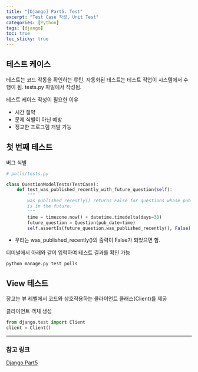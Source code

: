 ```yaml
---
title: "[Django] Part5. Test"
excerpt: "Test Case 작성, Unit Test"
categories: [Python]
tags: [django]
toc: true
toc_sticky: true
---
```


## 테스트 케이스
테스트는 코드 작동을 확인하는 루틴. 자동화된 테스트는 테스트 작업이 시스템에서 수행이 됨. tests.py 파일에서 작성됨.

테스트 케이스 작성이 필요한 이유
* 시간 절약
* 문제 식별이 아닌 예방
* 정교한 프로그램 개발 가능


## 첫 번째 테스트
버그 식별
~~~python
# polls/tests.py

class QuestionModelTests(TestCase):
    def test_was_published_recently_with_future_question(self):
        """
        was_published_recently() returns False for questions whose pub_date
        is in the future.
        """
        time = timezone.now() + datetime.timedelta(days=30)
        future_question = Question(pub_date=time)
        self.assertIs(future_question.was_published_recently(), False)
~~~
* 우리는 was_published_recently()의 출력이 False가 되었으면 함.

터미널에서 아래와 같이 입력하여 테스트 결과를 확인 가능
~~~text
python manage.py test polls
~~~


## View 테스트
장고는 뷰 레벨에서 코드와 상호작용하는 클라이언트 클래스(Client)를 제공

클라이언트 객체 생성
~~~python
from django.test import Client
client = Client()
~~~

***

### 참고 링크
[Django Part5](https://docs.djangoproject.com/ko/4.2/intro/tutorial05/)